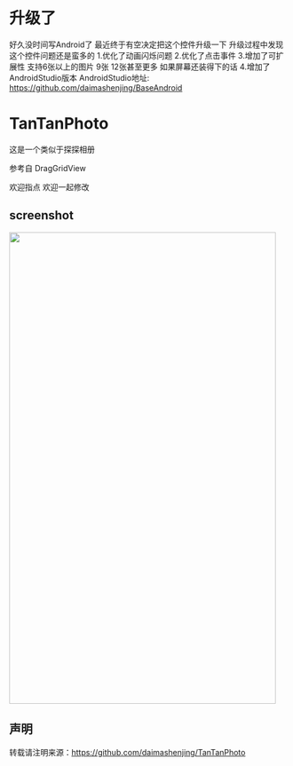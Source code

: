 # 升级了
好久没时间写Android了 最近终于有空决定把这个控件升级一下  升级过程中发现这个控件问题还是蛮多的
1.优化了动画闪烁问题
2.优化了点击事件
3.增加了可扩展性 支持6张以上的图片 9张 12张甚至更多  如果屏幕还装得下的话 
4.增加了AndroidStudio版本
AndroidStudio地址: https://github.com/daimashenjing/BaseAndroid

# TanTanPhoto
这是一个类似于探探相册

参考自 DragGridView 

欢迎指点  欢迎一起修改  

## screenshot 

<img alt="" class="mini-loader" src="https://github.com/daimashenjing/TanTanPhoto/blob/master/Screenshot/GIF_20160407_145036.gif?raw=true" height="850"  width="480" />

## 声明

转载请注明来源：https://github.com/daimashenjing/TanTanPhoto


